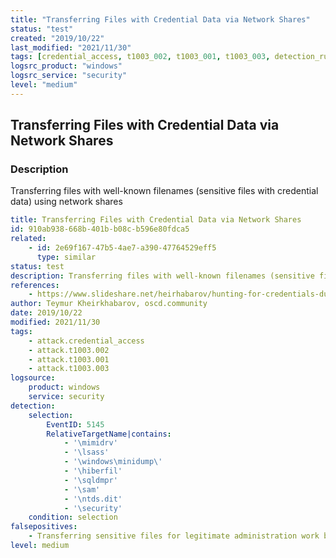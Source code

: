 ```yaml
---
title: "Transferring Files with Credential Data via Network Shares"
status: "test"
created: "2019/10/22"
last_modified: "2021/11/30"
tags: [credential_access, t1003_002, t1003_001, t1003_003, detection_rule]
logsrc_product: "windows"
logsrc_service: "security"
level: "medium"
---
```


## Transferring Files with Credential Data via Network Shares

### Description

Transferring files with well-known filenames (sensitive files with credential data) using network shares

```yml
title: Transferring Files with Credential Data via Network Shares
id: 910ab938-668b-401b-b08c-b596e80fdca5
related:
    - id: 2e69f167-47b5-4ae7-a390-47764529eff5
      type: similar
status: test
description: Transferring files with well-known filenames (sensitive files with credential data) using network shares
references:
    - https://www.slideshare.net/heirhabarov/hunting-for-credentials-dumping-in-windows-environment
author: Teymur Kheirkhabarov, oscd.community
date: 2019/10/22
modified: 2021/11/30
tags:
    - attack.credential_access
    - attack.t1003.002
    - attack.t1003.001
    - attack.t1003.003
logsource:
    product: windows
    service: security
detection:
    selection:
        EventID: 5145
        RelativeTargetName|contains:
            - '\mimidrv'
            - '\lsass'
            - '\windows\minidump\'
            - '\hiberfil'
            - '\sqldmpr'
            - '\sam'
            - '\ntds.dit'
            - '\security'
    condition: selection
falsepositives:
    - Transferring sensitive files for legitimate administration work by legitimate administrator
level: medium

```
